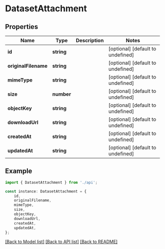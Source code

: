 # DatasetAttachment


## Properties

Name | Type | Description | Notes
------------ | ------------- | ------------- | -------------
**id** | **string** |  | [optional] [default to undefined]
**originalFilename** | **string** |  | [optional] [default to undefined]
**mimeType** | **string** |  | [optional] [default to undefined]
**size** | **number** |  | [optional] [default to undefined]
**objectKey** | **string** |  | [optional] [default to undefined]
**downloadUrl** | **string** |  | [optional] [default to undefined]
**createdAt** | **string** |  | [optional] [default to undefined]
**updatedAt** | **string** |  | [optional] [default to undefined]

## Example

```typescript
import { DatasetAttachment } from './api';

const instance: DatasetAttachment = {
    id,
    originalFilename,
    mimeType,
    size,
    objectKey,
    downloadUrl,
    createdAt,
    updatedAt,
};
```

[[Back to Model list]](../README.md#documentation-for-models) [[Back to API list]](../README.md#documentation-for-api-endpoints) [[Back to README]](../README.md)
